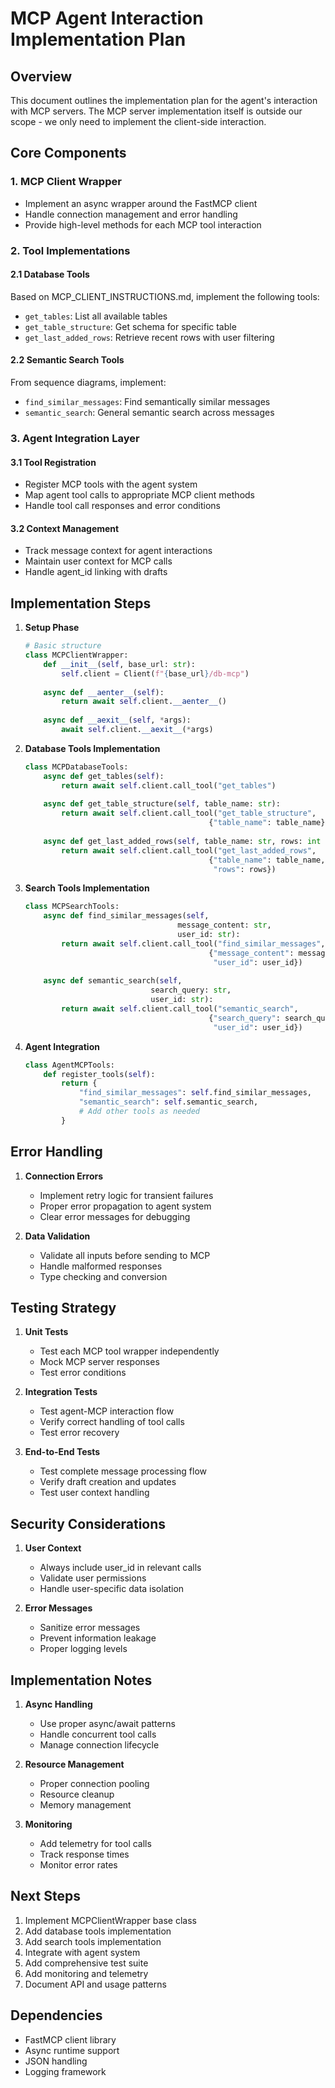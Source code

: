 # MCP Agent Interaction Implementation Plan

## Overview
This document outlines the implementation plan for the agent's interaction with MCP servers. The MCP server implementation itself is outside our scope - we only need to implement the client-side interaction.

## Core Components

### 1. MCP Client Wrapper
- Implement an async wrapper around the FastMCP client
- Handle connection management and error handling
- Provide high-level methods for each MCP tool interaction

### 2. Tool Implementations

#### 2.1 Database Tools
Based on MCP_CLIENT_INSTRUCTIONS.md, implement the following tools:
- `get_tables`: List all available tables
- `get_table_structure`: Get schema for specific table
- `get_last_added_rows`: Retrieve recent rows with user filtering

#### 2.2 Semantic Search Tools
From sequence diagrams, implement:
- `find_similar_messages`: Find semantically similar messages
- `semantic_search`: General semantic search across messages

### 3. Agent Integration Layer

#### 3.1 Tool Registration
- Register MCP tools with the agent system
- Map agent tool calls to appropriate MCP client methods
- Handle tool call responses and error conditions

#### 3.2 Context Management
- Track message context for agent interactions
- Maintain user context for MCP calls
- Handle agent_id linking with drafts

## Implementation Steps

1. **Setup Phase**
   ```python
   # Basic structure
   class MCPClientWrapper:
       def __init__(self, base_url: str):
           self.client = Client(f"{base_url}/db-mcp")
           
       async def __aenter__(self):
           return await self.client.__aenter__()
           
       async def __aexit__(self, *args):
           await self.client.__aexit__(*args)
   ```

2. **Database Tools Implementation**
   ```python
   class MCPDatabaseTools:
       async def get_tables(self):
           return await self.client.call_tool("get_tables")
           
       async def get_table_structure(self, table_name: str):
           return await self.client.call_tool("get_table_structure", 
                                            {"table_name": table_name})
           
       async def get_last_added_rows(self, table_name: str, rows: int = 10):
           return await self.client.call_tool("get_last_added_rows",
                                            {"table_name": table_name, 
                                             "rows": rows})
   ```

3. **Search Tools Implementation**
   ```python
   class MCPSearchTools:
       async def find_similar_messages(self, 
                                     message_content: str, 
                                     user_id: str):
           return await self.client.call_tool("find_similar_messages",
                                            {"message_content": message_content,
                                             "user_id": user_id})
           
       async def semantic_search(self, 
                               search_query: str,
                               user_id: str):
           return await self.client.call_tool("semantic_search",
                                            {"search_query": search_query,
                                             "user_id": user_id})
   ```

4. **Agent Integration**
   ```python
   class AgentMCPTools:
       def register_tools(self):
           return {
               "find_similar_messages": self.find_similar_messages,
               "semantic_search": self.semantic_search,
               # Add other tools as needed
           }
   ```

## Error Handling

1. **Connection Errors**
   - Implement retry logic for transient failures
   - Proper error propagation to agent system
   - Clear error messages for debugging

2. **Data Validation**
   - Validate all inputs before sending to MCP
   - Handle malformed responses
   - Type checking and conversion

## Testing Strategy

1. **Unit Tests**
   - Test each MCP tool wrapper independently
   - Mock MCP server responses
   - Test error conditions

2. **Integration Tests**
   - Test agent-MCP interaction flow
   - Verify correct handling of tool calls
   - Test error recovery

3. **End-to-End Tests**
   - Test complete message processing flow
   - Verify draft creation and updates
   - Test user context handling

## Security Considerations

1. **User Context**
   - Always include user_id in relevant calls
   - Validate user permissions
   - Handle user-specific data isolation

2. **Error Messages**
   - Sanitize error messages
   - Prevent information leakage
   - Proper logging levels

## Implementation Notes

1. **Async Handling**
   - Use proper async/await patterns
   - Handle concurrent tool calls
   - Manage connection lifecycle

2. **Resource Management**
   - Proper connection pooling
   - Resource cleanup
   - Memory management

3. **Monitoring**
   - Add telemetry for tool calls
   - Track response times
   - Monitor error rates

## Next Steps

1. Implement MCPClientWrapper base class
2. Add database tools implementation
3. Add search tools implementation
4. Integrate with agent system
5. Add comprehensive test suite
6. Add monitoring and telemetry
7. Document API and usage patterns

## Dependencies

- FastMCP client library
- Async runtime support
- JSON handling
- Logging framework 